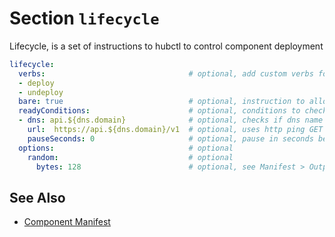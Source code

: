 # Section `lifecycle`

Lifecycle, is a set of instructions to hubctl to control component deployment

```yaml
lifecycle:
  verbs:                                # optional, add custom verbs for `hub invoke`. Defaults to [deploy, undeploy]
  - deploy
  - undeploy
  bare: true                            # optional, instruction to allow component without deploy or undeploy implementation
  readyConditions:                      # optional, conditions to check before declaring component deployed
  - dns: api.${dns.domain}              # optional, checks if dns name has been resolved
    url:  https://api.${dns.domain}/v1  # optional, uses http ping GET to check if url is available
    pauseSeconds: 0                     # optional, pause in seconds before starting poll loop
  options:                              # optional
    random:                             # optional
      bytes: 128                        # optional, see Manifest > Outputs > Securing outputs
```

## See Also

* [Component Manifest](../)
